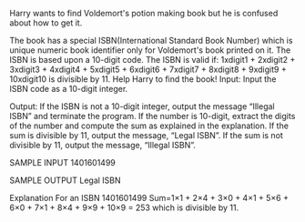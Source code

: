 Harry wants to find Voldemort's potion making book but he is confused about how to get it.

The book has a special ISBN(International Standard Book Number) which is  unique numeric book identifier only for Voldemort's book printed on it. The ISBN is based upon a 10-digit code. The ISBN is valid if:
1xdigit1 + 2xdigit2 + 3xdigit3 + 4xdigit4 + 5xdigit5 + 6xdigit6 + 7xdigit7 + 8xdigit8 + 9xdigit9 + 10xdigit10 is divisible by 11.
Help Harry to find the book!
Input:
 Input the ISBN code as a 10-digit integer.

Output:
If the ISBN is not a 10-digit integer, output the message “Illegal ISBN” and terminate the program.
If the number is 10-digit, extract the digits of the number and compute the sum as explained in the explanation.
If the sum is divisible by 11, output the message, “Legal ISBN”. If the sum is not divisible by 11, output the message, “Illegal ISBN”.

SAMPLE INPUT 
1401601499

SAMPLE OUTPUT 
Legal ISBN

Explanation
For an ISBN 1401601499
Sum=1×1 + 2×4 + 3×0 + 4×1 + 5×6 + 6×0 + 7×1 + 8×4 + 9×9 + 10×9 = 253 which is divisible by 11.
